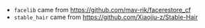 - `facelib` came from https://github.com/mav-rik/facerestore_cf
- `stable_hair` came from https://github.com/Xiaojiu-z/Stable-Hair